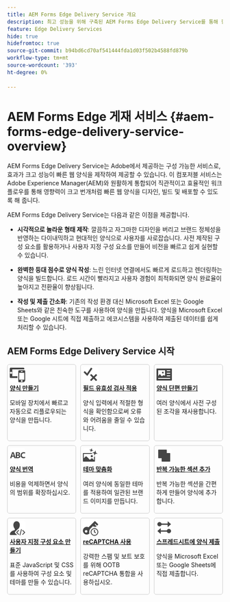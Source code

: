 ```yaml
---
title: AEM Forms Edge Delivery Service 개요
description: 최고 성능을 위해 구축된 AEM Forms Edge Delivery Service를 통해 향후 간소화된 데이터 수집 및 사용자 참여를 구상할 수 있습니다.
feature: Edge Delivery Services
hide: true
hidefromtoc: true
source-git-commit: b94bd6cd70af541444fda1d03f502b4588fd879b
workflow-type: tm+mt
source-wordcount: '393'
ht-degree: 0%

---
```



# AEM Forms Edge 게재 서비스 {#aem-forms-edge-delivery-service-overview}

AEM Forms Edge Delivery Service는 Adobe에서 제공하는 구성 가능한 서비스로, 효과가 크고 성능이 빠른 웹 양식을 제작하여 제공할 수 있습니다. 이 컴포저블 서비스는 Adobe Experience Manager(AEM)와 원활하게 통합되어 직관적이고 효율적인 워크플로우를 통해 영향력이 크고 번개처럼 빠른 웹 양식을 디자인, 빌드 및 배포할 수 있도록 해 줍니다.

AEM Forms Edge Delivery Service는 다음과 같은 이점을 제공합니다.

* **시각적으로 놀라운 형태 제작**: 깔끔하고 자그마한 디자인을 버리고 브랜드 정체성을 반영하는 다이내믹하고 현대적인 양식으로 사용자를 사로잡습니다. 사전 제작된 구성 요소를 활용하거나 사용자 지정 구성 요소를 만들어 비전을 빠르고 쉽게 실현할 수 있습니다.

* **완벽한 등대 점수로 양식 작성**: 느린 인터넷 연결에서도 빠르게 로드하고 렌더링하는 양식을 빌드합니다. 로드 시간이 빨라지고 사용자 경험이 최적화되면 양식 완료율이 높아지고 전환율이 향상됩니다.

* **작성 및 제출 간소화**: 기존의 작성 환경 대신 Microsoft Excel 또는 Google Sheets와 같은 친숙한 도구를 사용하여 양식을 만듭니다. 양식을 Microsoft Excel 또는 Google 시트에 직접 제출하고 에코시스템을 사용하여 제출된 데이터를 쉽게 처리할 수 있습니다.

## AEM Forms Edge Delivery Service 시작

<div>

<style>
    .card-container {
        width: calc(33.33% - 10px);;
        margin: 5px;
        border: 1px solid #ccc;
        border-radius: 5px;
        padding: 5px;
        box-sizing: border-box;
        transition: background-color 0.3s ease; /* Adding transition effect */
    }
    .card-container:hover {
        background-color: #f0f0f0; /* Changing background color on hover */
    }
</style>

<div style="display: flex; flex-wrap: wrap; justify-content: space-between; margin: -5px;">
    <div class="card-container">
        <a href="/help/edge/docs/forms/create-forms.md">
            <img src="/help/edge/assets/smock_devices_18_n.svg" alt="eds 양식을 사용하여 양식 만들기" style="border-radius: 5px;"> </b>
            <br><b style="margin-top: 5px;">양식 만들기</b>
        </a>
        <p>모바일 장치에서 빠르고 자동으로 리플로우되는 양식을 만듭니다.</p>
    </div>
    <div class="card-container">
        <a href="/help/edge/docs/forms/validate-forms.md">
            <img src="/help/edge/assets/smock_condition_18_n.svg" alt="양식 필드에 유효성 검사 추가" style="border-radius: 5px;"> </b>
            <br><b style="margin-top: 5px;">필드 유효성 검사 적용</b>
        </a>
        <p>양식 입력에서 적절한 형식을 확인함으로써 오류와 어려움을 줄일 수 있습니다.</p>
    </div>
    <div class="card-container">
        <a href="/help/edge/docs/forms/form-fragments.md">
            <img src="/help/edge/assets/smock_documentfragment_18_n.svg" alt="EDS 양식에서 양식 단편 사용" style="border-radius: 5px;"> </b>
            <br><b style="margin-top: 5px;">양식 단편 만들기</b>
        </a>
        <p>여러 양식에서 사전 구성된 조각을 재사용합니다.</p>
    </div>
    <div class="card-container">
        <a href="/help/edge/docs/forms/translate-forms.md">  
            <img src="/help/edge/assets/smock_abc_18_n.svg" alt="EDS 양식 번역" style="border-radius: 5px;"> </b>
            <br><b style="margin-top: 5px;">양식 번역</b>
        </a>
        <p>비용을 억제하면서 양식의 범위를 확장하십시오.</p>
    </div>
    <div class="card-container">
        <a href="/help/edge/docs/forms/style-theme-forms.md">
            <img src="/help/edge/assets/smock_imageautomode_18_N.svg" alt="Eds 양식에 스타일 또는 테마 적용" style="border-radius: 5px;"> </b>
            <br><b style="margin-top: 5px;">테마 맞춤화</b>
        </a>
        <p>여러 양식에 동일한 테마를 적용하여 일관된 브랜드 이미지를 만듭니다.</p>
    </div>
    <div class="card-container">
        <a href="/help/edge/docs/forms/repeatable-forms.md">  
            <img src="/help/edge/assets/smock_addto_18_n.svg" alt="EDS 양식에 반복 가능한 섹션 추가" style="border-radius: 5px;"> </b>
            <br><b style="margin-top: 5px;">반복 가능한 섹션 추가</b>
        </a>
        <p>반복 가능한 섹션을 간편하게 만들어 양식에 추가합니다.</p>
    </div>
    <div class="card-container">
        <a href="/help/edge/docs/forms/custom-components-forms.md"> 
            <img src="/help/edge/assets/smock_userdeveloper_18_n.svg" alt="표준 JavaScript 및 CSS를 사용하여 사용자 정의 양식 구성 요소 만들기"  style="border-radius: 5px;"> </b>
            <br><b style="margin-top: 5px;">사용자 지정 구성 요소 만들기</b>
        </a>
        <p>표준 JavaScript 및 CSS를 사용하여 구성 요소 및 테마를 만들 수 있습니다.</p>
    </div>
    <div class="card-container">
        <a href="/help/edge/docs/forms/recaptacha-forms.md">  
            <img src="/help//edge/assets/smock_keyclock_18_n.svg" alt="EDS 양식에서 reCAPTCHA 사용" style="border-radius: 5px;"> </b>
            <br><b style="margin-top: 5px;">reCAPTCHA 사용</b>
        </a>
        <p>강력한 스팸 및 보트 보호를 위해 OOTB reCAPTCHA 통합을 사용하십시오.</p>
    </div>
    <div class="card-container">
        <a href="/help/edge/docs/forms/create-forms.md#manually-configure-a-spreadsheet-to-accept-data">   
            <img src="/help/edge/assets/smock_platformdatamapping_18_n.svg" alt="양식 제출" alt="EDS 양식에서 양식 단편 사용" style="border-radius: 5px;"> </b>
            <br><b style="margin-top: 5px;">스프레드시트에 양식 제출</b>
        </a>
        <p>양식을 Microsoft Excel 또는 Google Sheets에 직접 제출합니다.</p>
    </div>
</div>


</br>









